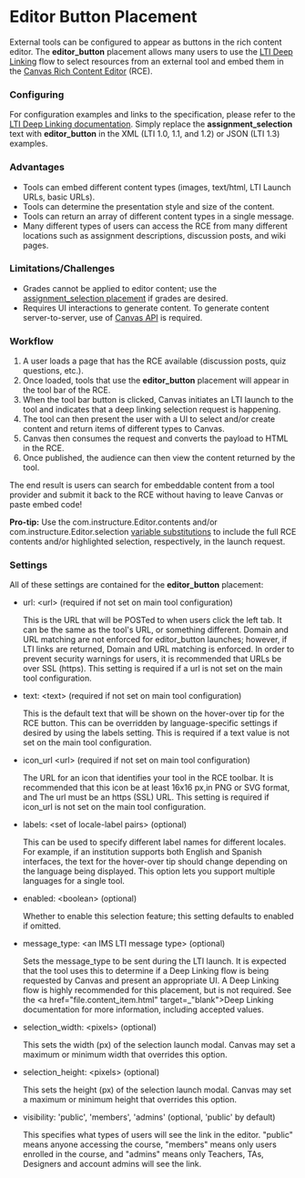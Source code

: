 Editor Button Placement
==============

External tools can be configured to appear as buttons in the rich content editor.
The **editor_button** placement allows many users to use the <a
href="file.content_item.html" target="_blank">LTI Deep Linking</a>
flow to select resources from an external tool and embed them in the
<a href="https://community.canvaslms.com/t5/Canvas-Basics-Guide/What-is-the-New-Rich-Content-Editor/ta-p/12"
target="_blank">Canvas Rich Content Editor</a> (RCE).

### Configuring
For configuration examples and links to the specification, please refer to the <a
href="file.content_item.html" target="_blank">LTI
Deep Linking documentation</a>. Simply replace the **assignment_selection** text
with **editor_button** in the XML (LTI 1.0, 1.1, and 1.2) or JSON (LTI 1.3) examples.

### Advantages
- Tools can embed different content types (images, text/html, LTI Launch URLs,
basic URLs).
- Tools can determine the presentation style and size of the content.
- Tools can return an array of different content types in a single message.
- Many different types of users can access the RCE from many different locations
such as assignment descriptions, discussion posts, and wiki pages.


### Limitations/Challenges
- Grades cannot be applied to editor content; use the
<a href="file.assignment_selection_placement.html" target="_blank">assignment_selection
placement</a> if grades are desired.
- Requires UI interactions to generate content. To generate content server-to-server,
use of <a href="file.oauth.html#accessing-canvas-api" target="_blank">Canvas API</a> is required.


### Workflow
1. A user loads a page that has the RCE available (discussion posts, quiz
questions, etc.).
2. Once loaded, tools that use the **editor_button** placement
will appear in the tool bar of the RCE.
3. When the tool bar button is clicked, Canvas initiates an LTI launch to the
tool and indicates that a deep linking selection request is happening.
4. The tool can then present the user with a UI to select and/or create content and return
items of different types to Canvas.
5. Canvas then consumes the request and converts the payload to HTML in the RCE.
6. Once published, the audience can then view the content returned by the tool.

The end result is users can search for embeddable content from a tool provider
and submit it back to the RCE without having to leave Canvas or paste embed code!

**Pro-tip:** Use the com.instructure.Editor.contents and/or com.instructure.Editor.selection
<a href="file.tools_variable_substitutions.html"
target="_blank">variable substitutions</a> to include the full RCE contents and/or
highlighted selection, respectively, in the launch request.

### Settings
All of these settings are contained for the **editor_button** placement:

-   url: &lt;url&gt; (required if not set on main tool configuration)

    This is the URL that will be POSTed to when users click the left tab. It can
     be the same as the tool's URL, or something different. Domain and URL
     matching are not enforced for editor_button launches; however, if LTI links
     are returned, Domain and URL matching is enforced. In order to prevent
     security warnings for users, it is recommended that URLs be over SSL (https).
     This setting is required if a url is not set on the main tool configuration.

-   text: &lt;text&gt; (required if not set on main tool configuration)

    This is the default text that will be shown on the hover-over tip for the RCE
    button. This can be overridden by language-specific settings if desired by
    using the labels setting. This is required if a text value is not set on the main tool configuration.

-   icon_url &lt;url&gt; (required if not set on main tool configuration)

    The URL for an icon that identifies your tool in the RCE toolbar. It is
    recommended that this icon be at least 16x16 px,in PNG or SVG format, and
    The url must be an https (SSL) URL. This setting is required if icon_url is
    not set on the main tool configuration.

-   labels: &lt;set of locale-label pairs&gt; (optional)

    This can be used to specify different label names for different locales.
    For example, if an institution supports both English and Spanish interfaces,
    the text for the hover-over tip should change depending on the language
    being displayed. This option lets you support multiple languages for a single tool.

-   enabled: &lt;boolean&gt; (optional)

    Whether to enable this selection feature; this setting defaults to enabled if omitted.

-   message_type: &lt;an IMS LTI message type&gt; (optional)

    Sets the message_type to be sent during the LTI launch. It is expected that
    the tool uses this to determine if a Deep Linking flow is being requested by
    Canvas and present an appropriate UI. A Deep Linking flow is highly recommended
    for this placement, but is not required. See the
    <a href="file.content_item.html" target=_"blank">Deep Linking
    documentation</a> for more information, including accepted values.

-   selection_width: &lt;pixels&gt; (optional)

    This sets the width (px) of the selection launch modal. Canvas may set a
    maximum or minimum width that overrides this option.

-   selection_height: &lt;pixels&gt; (optional)

    This sets the height (px) of the selection launch modal. Canvas may set a
    maximum or minimum height that overrides this option.

-   visibility: 'public', 'members', 'admins' (optional, 'public' by default)

    This specifies what types of users will see the link in the editor. "public" means anyone accessing the course, "members" means only users enrolled in the course, and "admins" means only Teachers, TAs, Designers and account admins will see the link.
